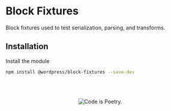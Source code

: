 # Block Fixtures

Block fixtures used to test serialization, parsing, and transforms.

## Installation

Install the module

```bash
npm install @wordpress/block-fixtures --save-dev
```

<br/><br/><p align="center"><img src="https://s.w.org/style/images/codeispoetry.png?1" alt="Code is Poetry." /></p>
